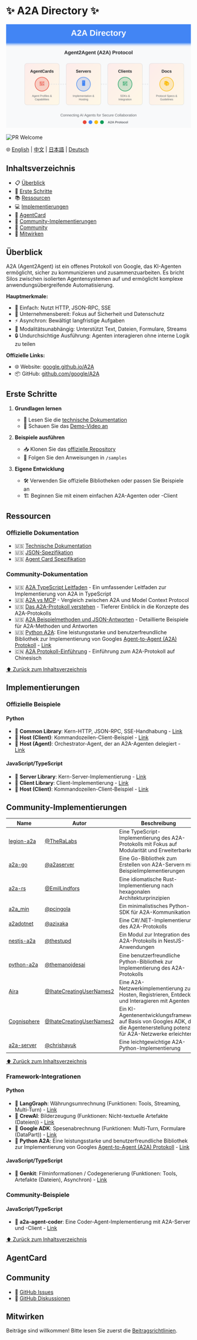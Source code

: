 # ✨ A2A Directory ✨

![Awesome A2A](/images/a2a-directory.svg)

![PR Welcome](/images/prs-welcome.svg)

🌐 [English](README.md) | [中文](README.zh-CN.md) | [日本語](README.ja-JP.md) | [Deutsch](README.de-DE.md)

<a id="contents"></a>
## Inhaltsverzeichnis

- 📋 [Überblick](#überblick)
- 🚀 [Erste Schritte](#erste-schritte)
- 📚 [Ressourcen](#ressourcen)
- 💻 [Implementierungen](#implementierungen)
- 🎴 [AgentCard](#agentcard)
- 🤝 [Community-Implementierungen](#community-implementierungen)
- 👥 [Community](#community)
- 🤝 [Mitwirken](#mitwirken)


## Überblick

A2A (Agent2Agent) ist ein offenes Protokoll von Google, das KI-Agenten ermöglicht, sicher zu kommunizieren und zusammenzuarbeiten. Es bricht Silos zwischen isolierten Agentensystemen auf und ermöglicht komplexe anwendungsübergreifende Automatisierung.

**Hauptmerkmale:**
- 🎯 Einfach: Nutzt HTTP, JSON-RPC, SSE
- 🏢 Unternehmensbereit: Fokus auf Sicherheit und Datenschutz
- ⚡ Asynchron: Bewältigt langfristige Aufgaben
- 🔄 Modalitätsunabhängig: Unterstützt Text, Dateien, Formulare, Streams
- 🔒 Undurchsichtige Ausführung: Agenten interagieren ohne interne Logik zu teilen

**Offizielle Links:**
- 🌐 Website: [google.github.io/A2A](https://google.github.io/A2A)
- 📦 GitHub: [github.com/google/A2A](https://github.com/google/A2A)

## Erste Schritte

1. **Grundlagen lernen**
   - 📖 Lesen Sie die [technische Dokumentation](https://google.github.io/A2A/#/documentation)
   - 🎥 Schauen Sie das [Demo-Video an](https://storage.googleapis.com/gweb-developer-goog-blog-assets/original_videos/A2A_demo_v4.mp4)

2. **Beispiele ausführen**
   - 📥 Klonen Sie das [offizielle Repository](https://github.com/google/A2A)
   - 📝 Folgen Sie den Anweisungen in `/samples`

3. **Eigene Entwicklung**
   - 🛠️ Verwenden Sie offizielle Bibliotheken oder passen Sie Beispiele an
   - 🏗️ Beginnen Sie mit einem einfachen A2A-Agenten oder -Client


## Ressourcen

### Offizielle Dokumentation
- 🇺🇸 [Technische Dokumentation](https://google.github.io/A2A/#/documentation)
- 🇺🇸 [JSON-Spezifikation](https://github.com/google/A2A/tree/main/specification/json)
- 🇺🇸 [Agent Card Spezifikation](https://google.github.io/A2A/#/documentation?id=agent-card)

### Community-Dokumentation
- 🇺🇸 [A2A TypeScript Leitfaden](docs/a2a-typescript-guide.md) - Ein umfassender Leitfaden zur Implementierung von A2A in TypeScript
- 🇺🇸 [A2A vs MCP](docs/a2a-vs-mcp.md) - Vergleich zwischen A2A und Model Context Protocol
- 🇺🇸 [Das A2A-Protokoll verstehen](docs/understanding-a2a-protocol.md) - Tieferer Einblick in die Konzepte des A2A-Protokolls
- 🇺🇸 [A2A Beispielmethoden und JSON-Antworten](docs/a2a-sample-methods-and-json-responses.md) - Detaillierte Beispiele für A2A-Methoden und Antworten
- 🇺🇸 [Python A2A](docs/python-a2a.md): Eine leistungsstarke und benutzerfreundliche Bibliothek zur Implementierung von Googles [Agent-to-Agent (A2A) Protokoll](https://google.github.io/A2A/) - [Link](https://a2aprotocol.ai/blog/python-a2a)
- 🇨🇳 [A2A Protokoll-Einführung](https://mp.weixin.qq.com/s/ySDTLuWvJeO9n7uBw2XxmQ) - Einführung zum A2A-Protokoll auf Chinesisch

[⬆️ Zurück zum Inhaltsverzeichnis](#contents)

## Implementierungen

### Offizielle Beispiele

#### Python
- 🐍 **Common Library**: Kern-HTTP, JSON-RPC, SSE-Handhabung - [Link](https://github.com/google/A2A/tree/main/samples/python/common)
- 🐍 **Host (Client)**: Kommandozeilen-Client-Beispiel - [Link](https://github.com/google/A2A/tree/main/samples/python/hosts/cli)
- 🐍 **Host (Agent)**: Orchestrator-Agent, der an A2A-Agenten delegiert - [Link](https://github.com/google/A2A/tree/main/samples/python/hosts/multiagent)

#### JavaScript/TypeScript
- 🚀 **Server Library**: Kern-Server-Implementierung - [Link](https://github.com/google/A2A/tree/main/samples/js/src/server)
- 🚀 **Client Library**: Client-Implementierung - [Link](https://github.com/google/A2A/tree/main/samples/js/src/client)
- 🚀 **Host (Client)**: Kommandozeilen-Client-Beispiel - [Link](https://github.com/google/A2A/blob/main/samples/js/src/cli.ts)

## Community-Implementierungen

| Name | Autor | Beschreibung | Sterne |
|------|--------|-------------|-------|
| [legion-a2a](https://github.com/TheRaLabs/legion-a2a) | [@TheRaLabs](https://github.com/TheRaLabs) | Eine TypeScript-Implementierung des A2A-Protokolls mit Fokus auf Modularität und Erweiterbarkeit | [![Stars](https://img.shields.io/github/stars/TheRaLabs/legion-a2a?style=social)](https://github.com/TheRaLabs/legion-a2a) |
| [a2a-go](https://github.com/a2aserver/a2a-go) | [@a2aserver](https://github.com/a2aserver) | Eine Go-Bibliothek zum Erstellen von A2A-Servern mit Beispielimplementierungen | [![Stars](https://img.shields.io/github/stars/a2aserver/a2a-go?style=social)](https://github.com/a2aserver/a2a-go) |
| [a2a-rs](https://github.com/EmilLindfors/a2a-rs) | [@EmilLindfors](https://github.com/EmilLindfors) | Eine idiomatische Rust-Implementierung nach hexagonalen Architekturprinzipien | [![Stars](https://img.shields.io/github/stars/EmilLindfors/a2a-rs?style=social)](https://github.com/EmilLindfors/a2a-rs) |
| [a2a_min](https://github.com/pcingola/a2a_min) | [@pcingola](https://github.com/pcingola) | Ein minimalistisches Python-SDK für A2A-Kommunikation | [![Stars](https://img.shields.io/github/stars/pcingola/a2a_min?style=social)](https://github.com/pcingola/a2a_min) |
| [a2adotnet](https://github.com/azixaka/a2adotnet) | [@azixaka](https://github.com/azixaka) | Eine C#/.NET-Implementierung des A2A-Protokolls | [![Stars](https://img.shields.io/github/stars/azixaka/a2adotnet?style=social)](https://github.com/azixaka/a2adotnet) |
| [nestjs-a2a](https://github.com/thestupd/nestjs-a2a) | [@thestupd](https://github.com/thestupd) | Ein Modul zur Integration des A2A-Protokolls in NestJS-Anwendungen | [![Stars](https://img.shields.io/github/stars/thestupd/nestjs-a2a?style=social)](https://github.com/thestupd/nestjs-a2a) |
| [python-a2a](https://github.com/themanojdesai/python-a2a) | [@themanojdesai](https://github.com/themanojdesai) | Eine benutzerfreundliche Python-Bibliothek zur Implementierung des A2A-Protokolls | [![Stars](https://img.shields.io/github/stars/themanojdesai/python-a2a?style=social)](https://github.com/themanojdesai/python-a2a) |
| [Aira](https://github.com/IhateCreatingUserNames2/Aira) | [@IhateCreatingUserNames2](https://github.com/IhateCreatingUserNames2) | Eine A2A-Netzwerkimplementierung zum Hosten, Registrieren, Entdecken und Interagieren mit Agenten | [![Stars](https://img.shields.io/github/stars/IhateCreatingUserNames2/Aira?style=social)](https://github.com/IhateCreatingUserNames2/Aira) |
| [Cognisphere](https://github.com/IhateCreatingUserNames2/Cognisphere) | [@IhateCreatingUserNames2](https://github.com/IhateCreatingUserNames2) | Ein KI-Agentenentwicklungsframework auf Basis von Googles ADK, das die Agentenerstellung potenziell für A2A-Netzwerke erleichtert | [![Stars](https://img.shields.io/github/stars/IhateCreatingUserNames2/Cognisphere?style=social)](https://github.com/IhateCreatingUserNames2/Cognisphere) |
| [a2a-server](https://github.com/chrishayuk/a2a-server) | [@chrishayuk](https://github.com/chrishayuk) | Eine leichtgewichtige A2A-Python-Implementierung | [![Stars](https://img.shields.io/github/stars/chrishayuk/a2a-server?style=social)](https://github.com/chrishayuk/a2a-server) |

[⬆️ Zurück zum Inhaltsverzeichnis](#contents)

### Framework-Integrationen

#### Python
- 🐍 **LangGraph**: Währungsumrechnung (Funktionen: Tools, Streaming, Multi-Turn) - [Link](https://github.com/google/A2A/tree/main/samples/python/agents/langgraph)
- 🐍 **CrewAI**: Bilderzeugung (Funktionen: Nicht-textuelle Artefakte (Dateien)) - [Link](https://github.com/google/A2A/tree/main/samples/python/agents/crewai)
- 🐍 **Google ADK**: Spesenabrechnung (Funktionen: Multi-Turn, Formulare (DataPart)) - [Link](https://github.com/google/A2A/tree/main/samples/python/agents/google_adk)
- 🐍 **Python A2A**: Eine leistungsstarke und benutzerfreundliche Bibliothek zur Implementierung von Googles [Agent-to-Agent (A2A) Protokoll](https://google.github.io/A2A/) - [Link](https://github.com/themanojdesai/python-a2a)

#### JavaScript/TypeScript
- 🚀 **Genkit**: Filminformationen / Codegenerierung (Funktionen: Tools, Artefakte (Dateien), Asynchron) - [Link](https://github.com/google/A2A/tree/main/samples/js/src/agents)

### Community-Beispiele

#### JavaScript/TypeScript
- 🚀 **a2a-agent-coder**: Eine Coder-Agent-Implementierung mit A2A-Server und -Client - [Link](https://github.com/sing1ee/a2a-agent-coder)

[⬆️ Zurück zum Inhaltsverzeichnis](#contents)

## AgentCard

## Community

- 🐛 [GitHub Issues](https://github.com/google/A2A/issues)
- 💬 [GitHub Diskussionen](https://github.com/google/A2A/discussions/)

## Mitwirken

Beiträge sind willkommen! Bitte lesen Sie zuerst die [Beitragsrichtlinien](CONTRIBUTING.md).